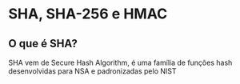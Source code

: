# SHA, SHA-256 e HMAC

## O que é SHA?

SHA vem de Secure Hash Algorithm, é uma família de funções hash desenvolvidas para NSA e padronizadas pelo NIST 